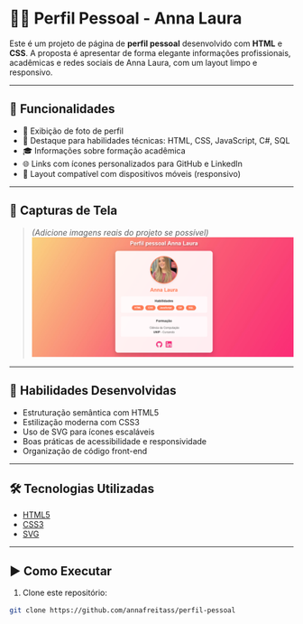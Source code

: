 # 👩‍💻 Perfil Pessoal - Anna Laura

Este é um projeto de página de **perfil pessoal** desenvolvido com **HTML** e **CSS**. A proposta é apresentar de forma elegante informações profissionais, acadêmicas e redes sociais de Anna Laura, com um layout limpo e responsivo.

---

## 🧩 Funcionalidades

- 👤 Exibição de foto de perfil
- 💼 Destaque para habilidades técnicas: HTML, CSS, JavaScript, C#, SQL
- 🎓 Informações sobre formação acadêmica
- 🌐 Links com ícones personalizados para GitHub e LinkedIn
- 📱 Layout compatível com dispositivos móveis (responsivo)

---

## 📸 Capturas de Tela
> *(Adicione imagens reais do projeto se possível)*  
> ![Captura da página](https://github.com/annafreitass/Perfil-pessoal/blob/main/img1.png)  

---

## 🧠 Habilidades Desenvolvidas

- Estruturação semântica com HTML5
- Estilização moderna com CSS3
- Uso de SVG para ícones escaláveis
- Boas práticas de acessibilidade e responsividade
- Organização de código front-end

---

## 🛠️ Tecnologias Utilizadas

- [HTML5](https://developer.mozilla.org/pt-BR/docs/Web/HTML)
- [CSS3](https://developer.mozilla.org/pt-BR/docs/Web/CSS)
- [SVG](https://developer.mozilla.org/pt-BR/docs/Web/SVG)

---

## ▶️ Como Executar

1. Clone este repositório:

```bash
git clone https://github.com/annafreitass/perfil-pessoal
